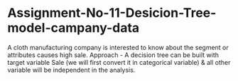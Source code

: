 # Assignment-No-11-Desicion-Tree-model-campany-data
A cloth manufacturing company is interested to know about the segment or attributes causes high sale. Approach - A decision tree can be built with target variable Sale (we will first convert it in categorical variable) &amp; all other variable will be independent in the analysis.
